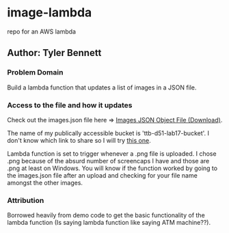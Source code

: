 # image-lambda

repo for an AWS lambda

## Author: Tyler Bennett

### Problem Domain

Build a lambda function that updates a list of images in a JSON file.

### Access to the file and how it updates

Check out the images.json file here => [Images JSON Object File (Download)](https://ttb-d51-lab17-bucket.s3.amazonaws.com/images.json).

The name of my publically accessible bucket is 'ttb-d51-lab17-bucket'. I don't know which link to share so I will try [this one](https://ttb-d51-lab17-bucket.s3.amazonaws.com/).

Lambda function is set to trigger whenever a .png file is uploaded. I chose .png because of the absurd number of screencaps I have and those are .png at least on Windows. You will know if the function worked by going to the images.json file after an upload and checking for your file name amongst the other images.

### Attribution

Borrowed heavily from demo code to get the basic functionality of the lambda function (Is saying lambda function like saying ATM machine??).
